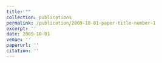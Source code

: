 ```yaml
---
title: ""
collection: publications
permalink: /publication/2009-10-01-paper-title-number-1
excerpt: ''
date: 2009-10-01
venue: ''
paperurl: ''
citation: '' 
---
```

